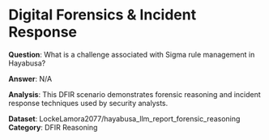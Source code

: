 # Digital Forensics & Incident Response

**Question**: What is a challenge associated with Sigma rule management in Hayabusa?

**Answer**: N/A

**Analysis**: This DFIR scenario demonstrates forensic reasoning and incident response techniques used by security analysts.

**Dataset**: LockeLamora2077/hayabusa_llm_report_forensic_reasoning
**Category**: DFIR Reasoning
